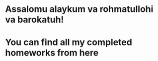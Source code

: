 # Assalomu alaykum va rohmatullohi va barokatuh!
# You can find all my completed homeworks from here
